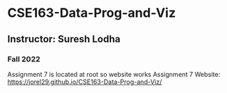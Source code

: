 # CSE163-Data-Prog-and-Viz
## Instructor: Suresh Lodha
### Fall 2022
Assignment 7 is located at root so website works
Assignment 7 Website: https://jorel29.github.io/CSE163-Data-Prog-and-Viz/
